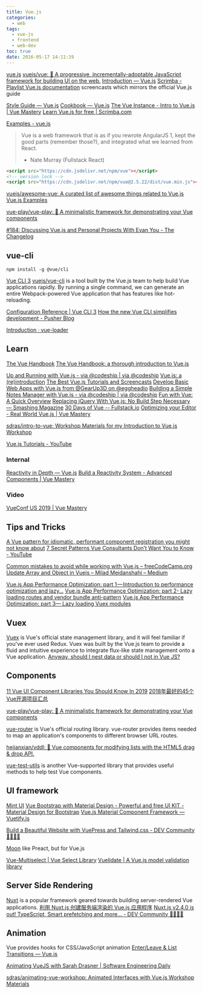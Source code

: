 ```yaml
---
title: Vue.js
categories:
  - web
tags:
  - vue-js
  - frontend
  - web-dev
toc: true
date: 2016-05-17 14:11:19
---
```


[vue.js](http://vuejs.org/)
[vuejs/vue: 🖖 A progressive, incrementally-adoptable JavaScript framework for building UI on the web.](https://github.com/vuejs/vue)
[Introduction — Vue.js](https://vuejs.org/v2/guide/)
[Scrimba - Playlist Vue.js documentation](https://scrimba.com/playlist/pXKqta) screencasts which mirrors the official Vue.js guide

[Style Guide — Vue.js](https://vuejs.org/v2/style-guide/)
[Cookbook — Vue.js](https://vuejs.org/v2/cookbook/index.html)
[The Vue Instance - Intro to Vue.js | Vue Mastery](https://www.vuemastery.com/courses/intro-to-vue-js/vue-instance/)
[Learn Vue.js for free | Scrimba.com](https://scrimba.com/g/glearnvue)

[Examples - vue.js](http://vuejs.org/examples/)

> Vue is a web framework that is as if you rewrote AngularJS 1, kept the good parts (remember those?), and integrated what we learned from React.
>
> - Nate Murray (Fullstack React)

```html
<script src="https://cdn.jsdelivr.net/npm/vue"></script>
<!-- version lock -->
<script src="https://cdn.jsdelivr.net/npm/vue@2.5.22/dist/vue.min.js"></script>
```

[vuejs/awesome-vue: A curated list of awesome things related to Vue.js](https://github.com/vuejs/awesome-vue)
[Vue.js Examples](https://vuejsexamples.com/)

[vue-play/vue-play: 🍭 A minimalistic framework for demonstrating your Vue components](https://github.com/vue-play/vue-play)

<!-- More -->

[#184: Discussing Vue.js and Personal Projects With Evan You - The Changelog](https://changelog.com/184/)

## vue-cli

`npm install -g @vue/cli`

[Vue CLI 3](https://cli.vuejs.org/)
[vuejs/vue-cli](https://github.com/vuejs/vue-cli) is a tool built by the Vue.js team to help build Vue applications rapidly. By running a single command, we can generate an entire Webpack-powered Vue application that has features like hot-reloading.  

[Configuration Reference | Vue CLI 3](https://cli.vuejs.org/config/)
[How the new Vue CLI simplifies development - Pusher Blog](https://blog.pusher.com/new-vue-cli-simplifies-development/)

[Introduction · vue-loader](https://vue-loader-v14.vuejs.org/en/)

## Learn

[The Vue Handbook](https://vuehandbook.com/)
[The Vue Handbook: a thorough introduction to Vue.js](https://medium.freecodecamp.org/the-vue-handbook-a-thorough-introduction-to-vue-js-1e86835d8446)

[Up and Running with Vue.js - via @codeship | via @codeship](https://blog.codeship.com/up-and-running-with-vue-js/)
[Vue.js: a (re)introduction](http://blog.evanyou.me/2015/10/25/vuejs-re-introduction/)
[The Best Vue.js Tutorials and Screencasts](https://vuereactor.com/)
[Develop Basic Web Apps with Vue.js from @GearUp3D on @eggheadio](https://egghead.io/courses/develop-basic-web-apps-with-vue-js)
[Building a Simple Notes Manager with Vue.js - via @codeship | via @codeship](https://blog.codeship.com/building-a-simple-notes-manager-with-vue-js/)
[Fun with Vue: A Quick Overview](https://www.telerik.com/blogs/fun-with-vue-a-quick-overview)
[Replacing jQuery With Vue.js: No Build Step Necessary — Smashing Magazine](https://www.smashingmagazine.com/2018/02/jquery-vue-javascript/)
[30 Days of Vue -- Fullstack.io](https://www.fullstack.io/30-days-of-vue/)
[Optimizing your Editor - Real World Vue.js | Vue Mastery](https://www.vuemastery.com/courses/real-world-vue-js/optimizing-your-editor)

[sdras/intro-to-vue: Workshop Materials for my Introduction to Vue.js Workshop](https://github.com/sdras/intro-to-vue)

[Vue.js Tutorials - YouTube](https://www.youtube.com/playlist?list=PLoYCgNOIyGADZuvKJweutZDOO9VI9YiJ9)

### Internal

[Reactivity in Depth — Vue.js](https://vuejs.org/v2/guide/reactivity.html)
[Build a Reactivity System - Advanced Components | Vue Mastery](https://www.vuemastery.com/courses/advanced-components/build-a-reactivity-system/)

### Video

[VueConf US 2019 | Vue Mastery](https://www.vuemastery.com/conferences/vueconf-us-2019/)

## Tips and Tricks

[A Vue pattern for idiomatic, performant component registration you might not know about](https://itnext.io/vue-a-pattern-for-idiomatic-performant-component-registration-you-might-not-know-about-9f3c091846f5)
[7 Secret Patterns Vue Consultants Don’t Want You to Know - YouTube](https://www.youtube.com/watch?v=7YZ5DwlLSt8)

[Common mistakes to avoid while working with Vue.js – freeCodeCamp.org](https://medium.freecodecamp.org/common-mistakes-to-avoid-while-working-with-vue-js-10e0b130925b)
[Update Array and Object in Vuejs – Milad Meidanshahi – Medium](https://medium.com/@miladmeidanshahi/update-array-and-object-in-vuejs-a283983fe5ba)

[Vue.js App Performance Optimization: part 1 — Introduction to performance optimization and lazy…](https://itnext.io/vue-js-app-performance-optimization-part-1-introduction-to-performance-optimization-and-lazy-29e4ff101019)
[Vue.js App Performance Optimization: part 2- Lazy loading routes and vendor bundle anti-pattern](https://itnext.io/vue-js-app-performance-optimization-part-2-lazy-loading-routes-and-vendor-bundle-anti-pattern-4a62236e09f9)
[Vue.js App Performance Optimization: part 3— Lazy loading Vuex modules](https://itnext.io/vue-js-app-performance-optimization-part-3-lazy-loading-vuex-modules-ed67cf555976)

## Vuex

[Vuex](https://vuex.vuejs.org/en/) is Vue's official state management library, and it will feel familiar if you've ever used Redux. Vuex was built by the Vue.js team to provide a fluid and intuitive experience to integrate flux-like state management onto a Vue application.
[Anyway, should I nest data or should I not in Vue JS?](https://itnext.io/anyway-should-i-nest-data-or-should-i-not-in-vue-js-8536c86a612f)

## Components

[11 Vue UI Component Libraries You Should Know In 2019](https://blog.bitsrc.io/11-vue-js-component-libraries-you-should-know-in-2018-3d35ad0ae37f)
[2018年最好的45个Vue开源项目汇总](https://www.infoq.cn/article/6E-WfTD0JhIkKkDN3d9B)

[vue-play/vue-play: 🍭 A minimalistic framework for demonstrating your Vue components](https://github.com/vue-play/vue-play)

[vue-router](https://router.vuejs.org/en/) is Vue's official routing library. vue-router provides items needed to map an application's components to different browser URL routes.

[hejianxian/vddl: 🦄 Vue components for modifying lists with the HTML5 drag & drop API.](https://github.com/hejianxian/vddl)

[vue-test-utils](https://vue-test-utils.vuejs.org/en/) is another Vue-supported library that provides useful methods to help test Vue components.

## UI framework

[Mint UI](http://mint-ui.github.io/#!/en)
[Vue Bootstrap with Material Design - Powerful and free UI KIT - Material Design for Bootstrap](https://mdbootstrap.com/docs/vue)
[Vue.js Material Component Framework — Vuetify.js](https://vuetifyjs.com/en/)

[Build a Beautiful Website with VuePress and Tailwind.css - DEV Community 👩‍💻👨‍💻](https://dev.to/vuevixens/build-a-beautiful-website-with-vuepress-and-tailwindcss--3a03)

[Moon](http://moonjs.ga/) like Preact, but for Vue.js

[Vue-Multiselect | Vue Select Library](https://vue-multiselect.js.org/)
[Vuelidate | A Vue.js model validation library](https://monterail.github.io/vuelidate/)

## Server Side Rendering

[Nuxt](https://nuxtjs.org/) is a popular framework geared towards building server-rendered Vue applications.
[利用 Nuxt.js 创建服务端渲染的 Vue.js 应用程序](https://mp.weixin.qq.com/s?__biz=MzUxMzcxMzE5Ng==&mid=2247488939&idx=1&sn=1b32a906164015e17a52e31962866cf8&chksm=f951a0e8ce2629fe92072ccca2b26faec3e0354dbfec3aa7746263ef29995d66536fa746c83e&scene=27#wechat_redirect)
[Nuxt.js v2.4.0 is out! TypeScript, Smart prefetching and more... - DEV Community 👩‍💻👨‍💻](https://dev.to/nuxt/nuxtjs-v240-is-out-typescript-smart-prefetching-and-more-18d)

## Animation

Vue provides hooks for CSS/JavaScript animation
[Enter/Leave & List Transitions — Vue.js](https://vuejs.org/v2/guide/transitions.html)

[Animating VueJS with Sarah Drasner | Software Engineering Daily](https://softwareengineeringdaily.com/2017/12/01/animating-vuejs-with-sarah-drasner/)

[sdras/animating-vue-workshop: Animated Interfaces with Vue.js Workshop Materials](https://github.com/sdras/animating-vue-workshop)
